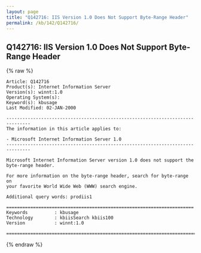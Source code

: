 ```yaml
---
layout: page
title: "Q142716: IIS Version 1.0 Does Not Support Byte-Range Header"
permalink: /kb/142/Q142716/
---
```


## Q142716: IIS Version 1.0 Does Not Support Byte-Range Header

{% raw %}

	Article: Q142716
	Product(s): Internet Information Server
	Version(s): winnt:1.0
	Operating System(s): 
	Keyword(s): kbusage
	Last Modified: 02-JAN-2000
	
	-------------------------------------------------------------------------------
	The information in this article applies to:
	
	- Microsoft Internet Information Server 1.0 
	-------------------------------------------------------------------------------
	
	Microsoft Internet Information Server version 1.0 does not support the
	byte-range header.
	
	For more information on the byte-range header, search for byte-range on
	your favorite World Wide Web (WWW) search engine.
	
	Additional query words: prodiis1
	
	======================================================================
	Keywords          : kbusage 
	Technology        : kbiisSearch kbiis100
	Version           : winnt:1.0
	
	=============================================================================
	

{% endraw %}
